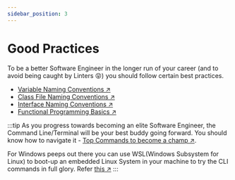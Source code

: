```yaml
---
sidebar_position: 3
---
```


# Good Practices

To be a better Software Engineer in the longer run of your career (and to avoid being caught by Linters 😝) you should follow certain best practices.

- [Variable Naming Conventions ↗](https://curc.readthedocs.io/en/latest/programming/coding-best-practices.html)
- [Class File Naming Conventions ↗](https://www.baeldung.com/java-class-file-naming)
- [Interface Naming Conventions ↗](https://www.baeldung.com/java-interface-naming-conventions)
- [Functional Programming Basics ↗](https://www.baeldung.com/java-functional-programming)

:::tip
As you progress towards becoming an elite Software Engineer, the Command Line/Terminal will be your best buddy going forward. You should know how to navigate it - 
[Top Commands to become a champ ↗](https://www.digitalocean.com/community/tutorials/linux-commands).

For Windows peeps out there you can use WSL(Windows Subsystem for Linux) to boot-up an embedded Linux System in your machine to try the CLI commands in full glory. Refer [this ↗](https://learn.microsoft.com/en-us/windows/wsl/install)
:::
